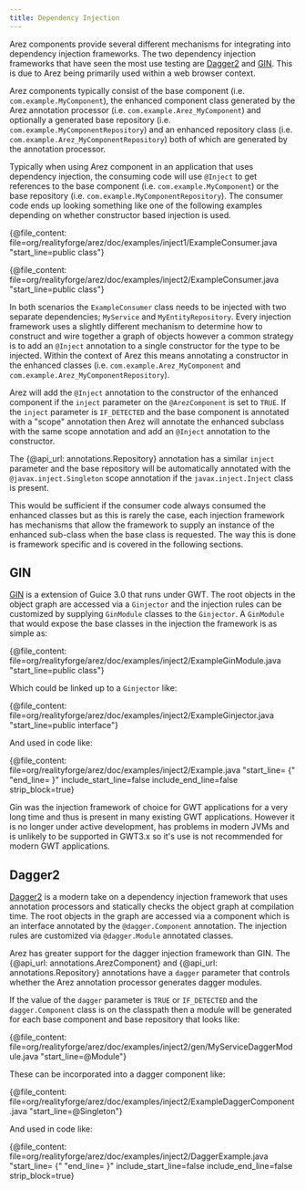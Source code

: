 ```yaml
---
title: Dependency Injection
---
```


Arez components provide several different mechanisms for integrating into dependency injection
frameworks. The two dependency injection frameworks that have seen the most use testing are
[Dagger2](https://google.github.io/dagger) and [GIN](https://code.google.com/archive/p/google-gin/).
This is due to Arez being primarily used within a web browser context.

Arez components typically consist of the base component (i.e. `com.example.MyComponent`), the enhanced
component class generated by the Arez annotation processor (i.e. `com.example.Arez_MyComponent`)
and optionally a generated base repository (i.e. `com.example.MyComponentRepository`) and an enhanced
repository class (i.e. `com.example.Arez_MyComponentRepository`) both of which are generated by
the annotation processor.

Typically when using Arez component in an application that uses dependency injection, the consuming
code will use `@Inject` to get references to the base component (i.e. `com.example.MyComponent`) or
the base repository (i.e. `com.example.MyComponentRepository`). The consumer code ends up looking
something like one of the following examples depending on whether constructor based injection is used.

{@file_content: file=org/realityforge/arez/doc/examples/inject1/ExampleConsumer.java "start_line=public class"}

{@file_content: file=org/realityforge/arez/doc/examples/inject2/ExampleConsumer.java "start_line=public class"}

In both scenarios the `ExampleConsumer` class needs to be injected with two separate dependencies; `MyService`
and `MyEntityRepository`. Every injection framework uses a slightly different mechanism to determine how to
construct and wire together a graph of objects however a common strategy is to add an `@Inject` annotation to
a single constructor for the type to be injected. Within the context of Arez this means annotating a constructor
in the enhanced classes (i.e. `com.example.Arez_MyComponent` and `com.example.Arez_MyComponentRepository`).

Arez will add the `@Inject` annotation to the constructor of the enhanced component if the `inject` parameter
on the `@ArezComponent` is set to `TRUE`. If the `inject` parameter is `IF_DETECTED` and the base component is
annotated with a "scope" annotation then Arez will annotate the enhanced subclass with the same scope annotation
and add an `@Inject` annotation to the constructor.

The {@api_url: annotations.Repository} annotation has a similar `inject` parameter and the base repository will
be automatically annotated with the `@javax.inject.Singleton` scope annotation if the `javax.inject.Inject` class
is present.

This would be sufficient if the consumer code always consumed the enhanced classes but as this is rarely the
case, each injection framework has mechanisms that allow the framework to supply an instance of the enhanced
sub-class when the base class is requested. The way this is done is framework specific and is covered in the
following sections.

## GIN

[GIN](https://code.google.com/archive/p/google-gin/) is a extension of Guice 3.0 that runs under GWT. The root
objects in the object graph are accessed via a `Ginjector` and the injection rules can be customized by
supplying `GinModule` classes to the `Ginjector`. A `GinModule` that would expose the base classes in the
injection the framework is as simple as:

{@file_content: file=org/realityforge/arez/doc/examples/inject2/ExampleGinModule.java "start_line=public class"}

Which could be linked up to a `Ginjector` like:

{@file_content: file=org/realityforge/arez/doc/examples/inject2/ExampleGinjector.java "start_line=public interface"}

And used in code like:

{@file_content: file=org/realityforge/arez/doc/examples/inject2/Example.java "start_line=  {" "end_line=  }" include_start_line=false include_end_line=false strip_block=true}

Gin was the injection framework of choice for GWT applications for a very long time and thus is present in
many existing GWT applications. However it is no longer under active development, has problems in modern
JVMs and is unlikely to be supported in GWT3.x so it's use is not recommended for modern GWT applications.

## Dagger2

[Dagger2](https://google.github.io/dagger) is a modern take on a dependency injection framework that uses annotation
processors and statically checks the object graph at compilation time. The root objects in the graph are accessed via
a component which is an interface annotated by the `@dagger.Component` annotation. The injection rules are customized
via `@dagger.Module` annotated classes.

Arez has greater support for the dagger injection framework than GIN. The {@api_url: annotations.ArezComponent}
and {@api_url: annotations.Repository} annotations have a `dagger` parameter that controls whether the Arez
annotation processor generates dagger modules.

If the value of the `dagger` parameter is `TRUE` or `IF_DETECTED` and the `dagger.Component` class is on the
classpath then a module will be generated for each base component and base repository that looks like:

{@file_content: file=org/realityforge/arez/doc/examples/inject2/gen/MyServiceDaggerModule.java "start_line=@Module"}

These can be incorporated into a dagger component like:

{@file_content: file=org/realityforge/arez/doc/examples/inject2/ExampleDaggerComponent.java "start_line=@Singleton"}

And used in code like:

{@file_content: file=org/realityforge/arez/doc/examples/inject2/DaggerExample.java "start_line=  {" "end_line=  }" include_start_line=false include_end_line=false strip_block=true}
